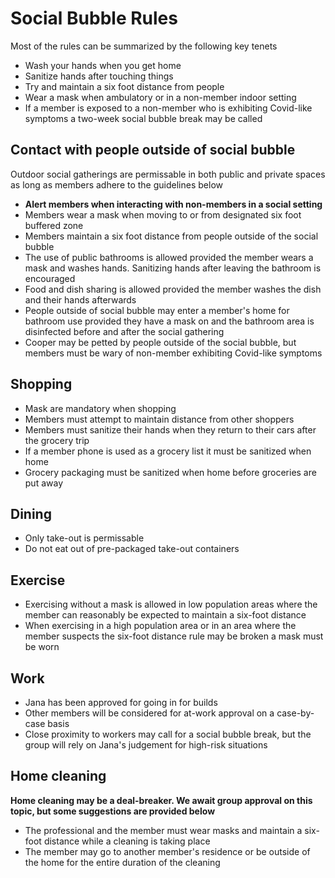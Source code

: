 # Social Bubble Rules

Most of the rules can be summarized by the following key tenets

- Wash your hands when you get home
- Sanitize hands after touching things
- Try and maintain a six foot distance from people
- Wear a mask when ambulatory or in a non-member indoor setting
- If a member is exposed to a non-member who is exhibiting Covid-like symptoms a two-week social bubble break may be called

## Contact with people outside of social bubble

Outdoor social gatherings are permissable in both public and private spaces as long as members adhere to the guidelines below

- **Alert members when interacting with non-members in a social setting**
- Members wear a mask when moving to or from designated six foot buffered zone
- Members maintain a six foot distance from people outside of the social bubble
- The use of public bathrooms is allowed provided the member wears a mask and washes hands. Sanitizing hands after leaving the bathroom is encouraged
- Food and dish sharing is allowed provided the member washes the dish and their hands afterwards
- People outside of social bubble may enter a member's home for bathroom use provided they have a mask on and the bathroom area is disinfected before and after the social gathering
- Cooper may be petted by people outside of the social bubble, but members must be wary of non-member exhibiting Covid-like symptoms

## Shopping

- Mask are mandatory when shopping
- Members must attempt to maintain distance from other shoppers
- Members must sanitize their hands when they return to their cars after the grocery trip
- If a member phone is used as a grocery list it must be sanitized when home
- Grocery packaging must be sanitized when home before groceries are put away

## Dining

- Only take-out is permissable
- Do not eat out of pre-packaged take-out containers

## Exercise

- Exercising without a mask is allowed in low population areas where the member can reasonably be expected to maintain a six-foot distance
- When exercising in a high population area or in an area where the member suspects the six-foot distance rule may be broken a mask must be worn

## Work

- Jana has been approved for going in for builds
- Other members will be considered for at-work approval on a case-by-case basis
- Close proximity to workers may call for a social bubble break, but the group will rely on Jana's judgement for high-risk situations

## Home cleaning

**Home cleaning may be a deal-breaker. We await group approval on this topic, but some suggestions are provided below**

- The professional and the member must wear masks and maintain a six-foot distance while a cleaning is taking place
- The member may go to another member's residence or be outside of the home for the entire duration of the cleaning

